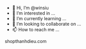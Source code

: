 - 👋 Hi, I’m @winsiu
- 👀 I’m interested in ...
- 🌱 I’m currently learning ...
- 💞️ I’m looking to collaborate on ...
- 📫 How to reach me ...

<!---
winsiu/winsiu is a ✨ special ✨ repository because its `README.md` (this file) appears on your GitHub profile.
You can click the Preview link to take a look at your changes.
--->shopthanhdieu.com
